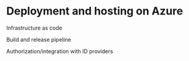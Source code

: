 # Deployment and hosting on Azure

Infrastructure as code​

Build and release pipeline​

Authorization/integration with ID providers